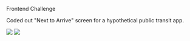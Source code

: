 Frontend Challenge

Coded out "Next to Arrive" screen for a hypothetical public transit app.

![](screenshots/ss1)
![](screenshots/ss2)
